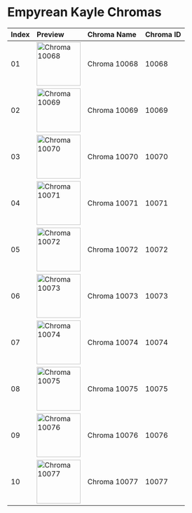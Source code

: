 # Empyrean Kayle Chromas

| Index | Preview | Chroma Name | Chroma ID |
|:---|:---|:---|:---|
| 01 | <img src='https://raw.communitydragon.org/latest/plugins/rcp-be-lol-game-data/global/default/v1/champion-chroma-images/10/10068.png' alt='Chroma 10068' width='100'> | Chroma 10068 | 10068 |
| 02 | <img src='https://raw.communitydragon.org/latest/plugins/rcp-be-lol-game-data/global/default/v1/champion-chroma-images/10/10069.png' alt='Chroma 10069' width='100'> | Chroma 10069 | 10069 |
| 03 | <img src='https://raw.communitydragon.org/latest/plugins/rcp-be-lol-game-data/global/default/v1/champion-chroma-images/10/10070.png' alt='Chroma 10070' width='100'> | Chroma 10070 | 10070 |
| 04 | <img src='https://raw.communitydragon.org/latest/plugins/rcp-be-lol-game-data/global/default/v1/champion-chroma-images/10/10071.png' alt='Chroma 10071' width='100'> | Chroma 10071 | 10071 |
| 05 | <img src='https://raw.communitydragon.org/latest/plugins/rcp-be-lol-game-data/global/default/v1/champion-chroma-images/10/10072.png' alt='Chroma 10072' width='100'> | Chroma 10072 | 10072 |
| 06 | <img src='https://raw.communitydragon.org/latest/plugins/rcp-be-lol-game-data/global/default/v1/champion-chroma-images/10/10073.png' alt='Chroma 10073' width='100'> | Chroma 10073 | 10073 |
| 07 | <img src='https://raw.communitydragon.org/latest/plugins/rcp-be-lol-game-data/global/default/v1/champion-chroma-images/10/10074.png' alt='Chroma 10074' width='100'> | Chroma 10074 | 10074 |
| 08 | <img src='https://raw.communitydragon.org/latest/plugins/rcp-be-lol-game-data/global/default/v1/champion-chroma-images/10/10075.png' alt='Chroma 10075' width='100'> | Chroma 10075 | 10075 |
| 09 | <img src='https://raw.communitydragon.org/latest/plugins/rcp-be-lol-game-data/global/default/v1/champion-chroma-images/10/10076.png' alt='Chroma 10076' width='100'> | Chroma 10076 | 10076 |
| 10 | <img src='https://raw.communitydragon.org/latest/plugins/rcp-be-lol-game-data/global/default/v1/champion-chroma-images/10/10077.png' alt='Chroma 10077' width='100'> | Chroma 10077 | 10077 |
